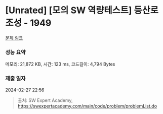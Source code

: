 # [Unrated] [모의 SW 역량테스트] 등산로 조성 - 1949 

[문제 링크](https://swexpertacademy.com/main/code/problem/problemDetail.do?contestProbId=AV5PoOKKAPIDFAUq) 

### 성능 요약

메모리: 21,872 KB, 시간: 123 ms, 코드길이: 4,794 Bytes

### 제출 일자

2024-02-27 22:56



> 출처: SW Expert Academy, https://swexpertacademy.com/main/code/problem/problemList.do